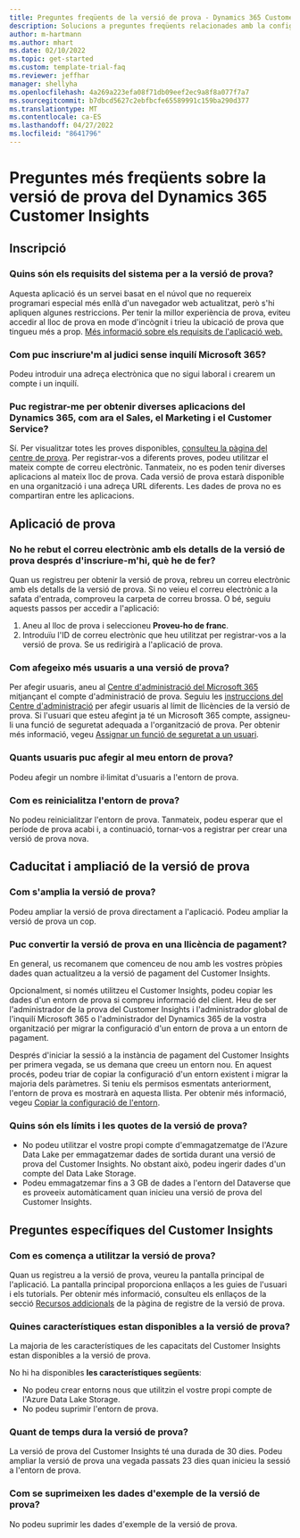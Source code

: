 ```yaml
---
title: Preguntes freqüents de la versió de prova - Dynamics 365 Customer Insights
description: Solucions a preguntes freqüents relacionades amb la configuració i l'administració de la versió de prova del Customer Insights. Més informació sobre com resoldre problemes específics de la plataforma i de l'aplicació.
author: m-hartmann
ms.author: mhart
ms.date: 02/10/2022
ms.topic: get-started
ms.custom: template-trial-faq
ms.reviewer: jeffhar
manager: shellyha
ms.openlocfilehash: 4a269a223efa08f71db09eef2ec9a8f8a077f7a7
ms.sourcegitcommit: b7dbcd5627c2ebfbcfe65589991c159ba290d377
ms.translationtype: MT
ms.contentlocale: ca-ES
ms.lasthandoff: 04/27/2022
ms.locfileid: "8641796"
---
```

# <a name="dynamics-365-customer-insights-trial-faq"></a>Preguntes més freqüents sobre la versió de prova del Dynamics 365 Customer Insights

## <a name="sign-up"></a>Inscripció

### <a name="what-are-the-system-requirements-for-the-trial"></a>Quins són els requisits del sistema per a la versió de prova?

Aquesta aplicació és un servei basat en el núvol que no requereix programari especial més enllà d'un navegador web actualitzat, però s'hi apliquen algunes restriccions. Per tenir la millor experiència de prova, eviteu accedir al lloc de prova en mode d'incògnit i trieu la ubicació de prova que tingueu més a prop. [Més informació sobre els requisits de l'aplicació web.](/power-platform/admin/web-application-requirements)

### <a name="how-do-i-sign-up-for-the-trial-without-a-microsoft-365-tenant"></a>Com puc inscriure'm al judici sense inquilí Microsoft 365?

Podeu introduir una adreça electrònica que no sigui laboral i crearem un compte i un inquilí.

### <a name="can-i-sign-up-for-multiple-dynamics-365-apps-such-as-sales-marketing-and-customer-service"></a>Puc registrar-me per obtenir diverses aplicacions del Dynamics 365, com ara el Sales, el Marketing i el Customer Service?

Sí. Per visualitzar totes les proves disponibles, [consulteu la pàgina del centre de prova](https://dynamics.microsoft.com/dynamics-365-free-trial). Per registrar-vos a diferents proves, podeu utilitzar el mateix compte de correu electrònic. Tanmateix, no es poden tenir diverses aplicacions al mateix lloc de prova. Cada versió de prova estarà disponible en una organització i una adreça URL diferents. Les dades de prova no es compartiran entre les aplicacions.

## <a name="trial-app"></a>Aplicació de prova

### <a name="i-didnt-receive-the-trial-details-email-after-signing-up-what-should-i-do"></a>No he rebut el correu electrònic amb els detalls de la versió de prova després d'inscriure-m'hi, què he de fer?

Quan us registreu per obtenir la versió de prova, rebreu un correu electrònic amb els detalls de la versió de prova. Si no veieu el correu electrònic a la safata d'entrada, comproveu la carpeta de correu brossa. O bé, seguiu aquests passos per accedir a l'aplicació:

1. Aneu al lloc de prova i seleccioneu **Proveu-ho de franc**.
1. Introduïu l'ID de correu electrònic que heu utilitzat per registrar-vos a la versió de prova. Se us redirigirà a l'aplicació de prova.

### <a name="how-do-i-add-more-users-to-a-trial"></a>Com afegeixo més usuaris a una versió de prova?

Per afegir usuaris, aneu al [Centre d'administració del Microsoft 365](https://admin.microsoft.com) mitjançant el compte d'administració de prova. Seguiu les [instruccions del Centre d'administració](/microsoft-365/admin/add-users/add-users) per afegir usuaris al límit de llicències de la versió de prova. Si l'usuari que esteu afegint ja té un Microsoft 365 compte, assigneu-li una funció de seguretat adequada a l'organització de prova. Per obtenir més informació, vegeu [Assignar un funció de seguretat a un usuari](/power-platform/admin/create-users-assign-online-security-roles#assign-a-security-role-to-a-user).

### <a name="how-many-users-can-i-add-to-my-trial-environment"></a>Quants usuaris puc afegir al meu entorn de prova?

Podeu afegir un nombre il·limitat d'usuaris a l'entorn de prova.

### <a name="how-do-i-reset-the-trial-environment"></a>Com es reinicialitza l'entorn de prova?

No podeu reinicialitzar l'entorn de prova. Tanmateix, podeu esperar que el període de prova acabi i, a continuació, tornar-vos a registrar per crear una versió de prova nova.

## <a name="trial-expiration-and-extension"></a>Caducitat i ampliació de la versió de prova

### <a name="how-do-i-extend-the-trial"></a>Com s'amplia la versió de prova?

Podeu ampliar la versió de prova directament a l'aplicació. Podeu ampliar la versió de prova un cop.

### <a name="can-i-convert-the-trial-to-a-paid-license"></a>Puc convertir la versió de prova en una llicència de pagament?

En general, us recomanem que comenceu de nou amb les vostres pròpies dades quan actualitzeu a la versió de pagament del Customer Insights. 

Opcionalment, si només utilitzeu el Customer Insights, podeu copiar les dades d'un entorn de prova si compreu informació del client. Heu de ser l'administrador de la prova del Customer Insights i l'administrador global de l'inquilí Microsoft 365 o l'administrador del Dynamics 365 de la vostra organització per migrar la configuració d'un entorn de prova a un entorn de pagament. 

Després d'iniciar la sessió a la instància de pagament del Customer Insights per primera vegada, se us demana que creeu un entorn nou. En aquest procés, podeu triar de copiar la configuració d'un entorn existent i migrar la majoria dels paràmetres. Si teniu els permisos esmentats anteriorment, l'entorn de prova es mostrarà en aquesta llista. Per obtenir més informació, vegeu [Copiar la configuració de l'entorn](manage-environments.md#copy-the-environment-configuration).

### <a name="what-are-the-trial-limits-and-quotas"></a>Quins són els límits i les quotes de la versió de prova?

- No podeu utilitzar el vostre propi compte d'emmagatzematge de l'Azure Data Lake per emmagatzemar dades de sortida durant una versió de prova del Customer Insights. No obstant això, podeu ingerir dades d'un compte del Data Lake Storage.
- Podeu emmagatzemar fins a 3 GB de dades a l'entorn del Dataverse que es proveeix automàticament quan inicieu una versió de prova del Customer Insights.

## <a name="customer-insights-specific-questions"></a>Preguntes específiques del Customer Insights

### <a name="how-do-i-start-using-the-trial"></a>Com es comença a utilitzar la versió de prova?

Quan us registreu a la versió de prova, veureu la pantalla principal de l'aplicació. La pantalla principal proporciona enllaços a les guies de l'usuari i els tutorials. Per obtenir més informació, consulteu els enllaços de la secció [Recursos addicionals](trial-signup.md#additional-resources) de la pàgina de registre de la versió de prova.

### <a name="what-features-are-available-in-the-trial"></a>Quines característiques estan disponibles a la versió de prova?

La majoria de les característiques de les capacitats del Customer Insights estan disponibles a la versió de prova.

No hi ha disponibles **les característiques següents**: 
- No podeu crear entorns nous que utilitzin el vostre propi compte de l'Azure Data Lake Storage.
- No podeu suprimir l'entorn de prova. 

### <a name="how-long-does-the-trial-last"></a>Quant de temps dura la versió de prova?

La versió de prova del Customer Insights té una durada de 30 dies. Podeu ampliar la versió de prova una vegada passats 23 dies quan inicieu la sessió a l'entorn de prova.

### <a name="how-do-i-remove-sample-data-from-the-trial"></a>Com se suprimeixen les dades d'exemple de la versió de prova?

No podeu suprimir les dades d'exemple de la versió de prova.
